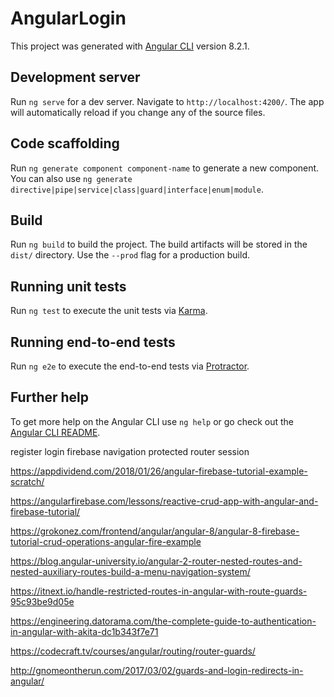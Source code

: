 # AngularLogin

This project was generated with [Angular CLI](https://github.com/angular/angular-cli) version 8.2.1.

## Development server

Run `ng serve` for a dev server. Navigate to `http://localhost:4200/`. The app will automatically reload if you change any of the source files.

## Code scaffolding

Run `ng generate component component-name` to generate a new component. You can also use `ng generate directive|pipe|service|class|guard|interface|enum|module`.

## Build

Run `ng build` to build the project. The build artifacts will be stored in the `dist/` directory. Use the `--prod` flag for a production build.

## Running unit tests

Run `ng test` to execute the unit tests via [Karma](https://karma-runner.github.io).

## Running end-to-end tests

Run `ng e2e` to execute the end-to-end tests via [Protractor](http://www.protractortest.org/).

## Further help

To get more help on the Angular CLI use `ng help` or go check out the [Angular CLI README](https://github.com/angular/angular-cli/blob/master/README.md).

register login firebase navigation protected router session

https://appdividend.com/2018/01/26/angular-firebase-tutorial-example-scratch/

https://angularfirebase.com/lessons/reactive-crud-app-with-angular-and-firebase-tutorial/

https://grokonez.com/frontend/angular/angular-8/angular-8-firebase-tutorial-crud-operations-angular-fire-example

https://blog.angular-university.io/angular-2-router-nested-routes-and-nested-auxiliary-routes-build-a-menu-navigation-system/

https://itnext.io/handle-restricted-routes-in-angular-with-route-guards-95c93be9d05e

https://engineering.datorama.com/the-complete-guide-to-authentication-in-angular-with-akita-dc1b343f7e71

https://codecraft.tv/courses/angular/routing/router-guards/

http://gnomeontherun.com/2017/03/02/guards-and-login-redirects-in-angular/

